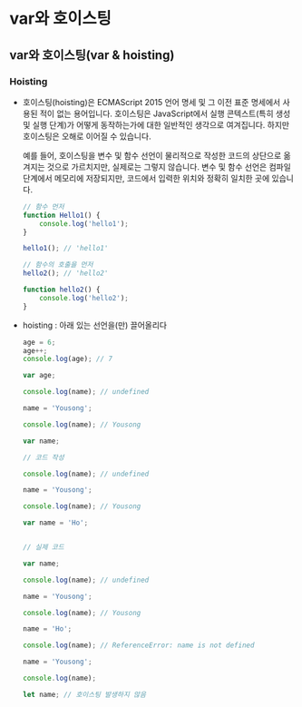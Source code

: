 # var와 호이스팅

## var와 호이스팅(var & hoisting)

### Hoisting

+ 호이스팅(hoisting)은 ECMAScript 2015 언어 명세 및 그 이전 표준 명세에서 사용된 적이 없는 용어입니다. 호이스팅은 JavaScript에서 실행 콘텍스트(특히 생성 및 실행 단계)가 어떻게 동작하는가에 대한 일반적인 생각으로 여겨집니다. 하지만 호이스팅은 오해로 이어질 수 있습니다. 

  예를 들어, 호이스팅을 변수 및 함수 선언이 물리적으로 작성한 코드의 상단으로 옮겨지는 것으로 가르치지만, 실제로는 그렇지 않습니다. 변수 및 함수 선언은 컴파일 단계에서 메모리에 저장되지만, 코드에서 입력한 위치와 정확히 일치한 곳에 있습니다. 

  ```javascript
  // 함수 먼저
  function Hello1() {
      console.log('hello1');
  }
  
  hello1(); // 'hello1'
  
  // 함수의 호출을 먼저
  hello2(); // 'hello2'
  
  function hello2() {
      console.log('hello2');
  }
  ```

+ hoisting : 아래 있는 선언을(만) 끌어올리다

  ```javascript
  age = 6;
  age++;
  console.log(age); // 7
  
  var age;
  ```

  ```javascript
  console.log(name); // undefined
  
  name = 'Yousong';
  
  console.log(name); // Yousong
  
  var name;
  ```

  ```javascript
  // 코드 작성 
  
  console.log(name); // undefined
  
  name = 'Yousong';
  
  console.log(name); // Yousong
  
  var name = 'Ho';
  
  
  // 실제 코드
  
  var name;
  
  console.log(name); // undefined
  
  name = 'Yousong';
  
  console.log(name); // Yousong
  
  name = 'Ho';
  ```

  ```javascript
  console.log(name); // ReferenceError: name is not defined
  
  name = 'Yousong';
  
  console.log(name);
  
  let name; // 호이스팅 발생하지 않음
  ```

  
